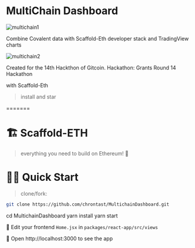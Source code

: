 # MultiChain Dashboard
![multichain1](https://user-images.githubusercontent.com/75052782/176007142-7c2a9d8b-25a4-477c-8a49-547b519091ea.png)

Combine Covalent data with Scaffold-Eth developer stack and TradingView charts

![multichain2](https://user-images.githubusercontent.com/75052782/176007870-c00e6a54-a82b-4af7-993b-77853d278826.png)

Created for the 14th Hackthon of Gitcoin. Hackathon: Grants Round 14 Hackathon


with Scaffold-Eth

> install and star

=======
# 🏗 Scaffold-ETH

> everything you need to build on Ethereum! 🚀

# 🏄‍♂️ Quick Start

> clone/fork:

```bash
git clone https://github.com/chrontast/MultichainDashboard.git
```


cd MultichainDashboard
yarn install
yarn start



📝 Edit your frontend `Home.jsx` in `packages/react-app/src/views`

📱 Open http://localhost:3000 to see the app

